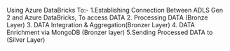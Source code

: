 Using Azure DataBricks To:-
1.Establishing Connection Between ADLS Gen 2 and Azure DataBricks, To access DATA
2. Processing DATA (Bronze Layer)
3. DATA Integration & Aggregation(Bronzer Layer)
4. DATA Enrichment via MongoDB (Bronzer layer)
5.Sending Processed DATA to (Silver Layer)
